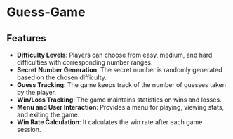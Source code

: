 # Guess-Game

## Features

- **Difficulty Levels**: Players can choose from easy, medium, and hard difficulties with corresponding number ranges.
- **Secret Number Generation**: The secret number is randomly generated based on the chosen difficulty.
- **Guess Tracking**: The game keeps track of the number of guesses taken by the player.
- **Win/Loss Tracking**: The game maintains statistics on wins and losses.
- **Menu and User Interaction**: Provides a menu for playing, viewing stats, and exiting the game.
- **Win Rate Calculation**: It calculates the win rate after each game session.





